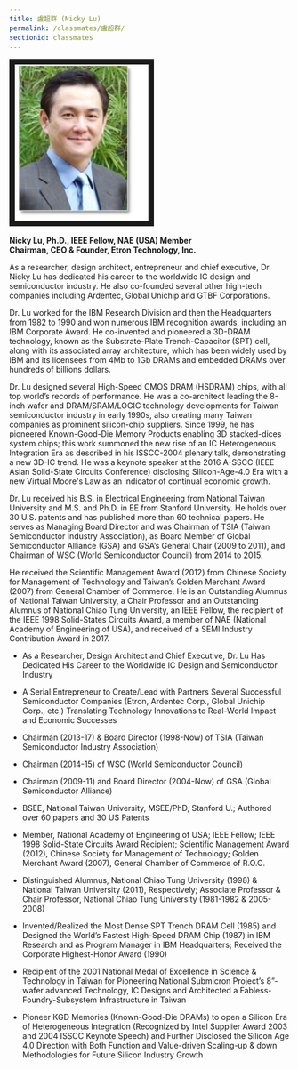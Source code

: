 ```yaml
---
title: 盧超群 (Nicky Lu)
permalink: /classmates/盧超群/
sectionid: classmates
---
```

<img src="/img/Nicky_Lu2.jpg"
alt="Photo of Dr. Nicky Lu" width="240" border="10" />

**Nicky Lu, Ph.D., IEEE Fellow, NAE (USA) Member  
Chairman, CEO & Founder, Etron Technology, Inc.**

As a researcher, design architect, entrepreneur and chief executive, Dr. Nicky Lu has dedicated his career to the worldwide IC design and semiconductor industry. He also co-founded several other high-tech companies including Ardentec, Global Unichip and GTBF Corporations.

Dr. Lu worked for the IBM Research Division and then the Headquarters from 1982 to 1990 and won numerous IBM recognition awards, including an IBM Corporate Award. He co-invented and pioneered a 3D-DRAM technology, known as the Substrate-Plate Trench-Capacitor (SPT) cell, along with its associated array architecture, which has been widely used by IBM and its licensees from 4Mb to 1Gb DRAMs and embedded DRAMs over hundreds of billions dollars.

Dr. Lu designed several High-Speed CMOS DRAM (HSDRAM) chips, with all top world’s records of performance. He was a co-architect leading the 8-inch wafer and DRAM/SRAM/LOGIC technology developments for Taiwan semiconductor industry in early 1990s, also creating many Taiwan companies as prominent silicon-chip suppliers. Since 1999, he has pioneered Known-Good-Die Memory Products enabling 3D stacked-dices system chips; this work summoned the new rise of an IC Heterogeneous Integration Era as described in his ISSCC-2004 plenary talk, demonstrating a new 3D-IC trend. He was a keynote speaker at the 2016 A-SSCC (IEEE Asian Solid-State Circuits Conference) disclosing Silicon-Age-4.0 Era with a new Virtual Moore's Law as an indicator of continual economic growth.

Dr. Lu received his B.S. in Electrical Engineering from National Taiwan University and M.S. and Ph.D. in EE from Stanford University. He holds over 30 U.S. patents and has published more than 60 technical papers. He serves as Managing Board Director and was Chairman of TSIA (Taiwan Semiconductor Industry Association), as Board Member of Global Semiconductor Alliance (GSA) and GSA’s General Chair (2009 to 2011), and Chairman of WSC (World Semiconductor Council) from 2014 to 2015.

He received the Scientific Management Award (2012) from Chinese Society for Management of Technology and Taiwan’s Golden Merchant Award (2007) from General Chamber of Commerce. He is an Outstanding Alumnus of National Taiwan University, a Chair Professor and an Outstanding Alumnus of National Chiao Tung University, an IEEE Fellow, the recipient of the IEEE 1998 Solid-States Circuits Award, a member of NAE (National Academy of Engineering of USA), and received of a SEMI Industry Contribution Award in 2017.

-   As a Researcher, Design Architect and Chief Executive, Dr. Lu Has Dedicated His Career to the Worldwide IC Design and Semiconductor Industry

-   A Serial Entrepreneur to Create/Lead with Partners Several Successful Semiconductor Companies (Etron, Ardentec Corp., Global Unichip Corp., etc.) Translating Technology Innovations to Real-World Impact and Economic Successes

-   Chairman (2013-17) & Board Director (1998-Now) of  TSIA (Taiwan Semiconductor Industry Association)

-   Chairman (2014-15) of WSC (World Semiconductor Council)

-   Chairman (2009-11) and Board Director (2004-Now) of GSA (Global Semiconductor Alliance)

-   BSEE, National Taiwan University, MSEE/PhD, Stanford U.; Authored over 60 papers and 30 US Patents

-   Member, National Academy of Engineering of USA; IEEE Fellow; IEEE 1998 Solid-State Circuits Award Recipient; Scientific Management Award (2012), Chinese Society for Management of Technology; Golden Merchant Award (2007), General Chamber of Commerce of R.O.C.

-   Distinguished Alumnus, National Chiao Tung University (1998) & National Taiwan University (2011), Respectively; Associate Professor & Chair Professor, National Chiao Tung University (1981-1982 & 2005-2008)

-   Invented/Realized the Most Dense SPT Trench DRAM Cell (1985) and Designed the World’s Fastest High-Speed DRAM Chip (1987) in IBM Research and as Program Manager in IBM Headquarters; Received the Corporate Highest-Honor Award (1990)

-   Recipient of  the 2001 National Medal of Excellence in Science & Technology in Taiwan for Pioneering National Submicron Project’s 8”-wafer advanced Technology, IC Designs and Architected a Fabless-Foundry-Subsystem Infrastructure in Taiwan

-   Pioneer KGD Memories (Known-Good-Die DRAMs) to open a Silicon Era of Heterogeneous Integration (Recognized by Intel Supplier Award 2003 and 2004 ISSCC Keynote Speech) and Further Disclosed the Silicon Age 4.0 Direction with Both Function and Value-driven Scaling-up & down Methodologies for Future Silicon Industry Growth
